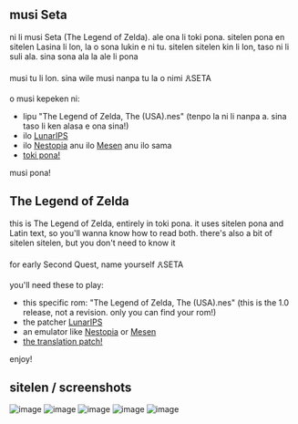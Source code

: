 musi Seta
-
ni li musi Seta (The Legend of Zelda).  ale ona li toki pona.  sitelen pona en sitelen Lasina li lon, la o sona lukin e ni tu.  sitelen sitelen kin li lon, taso ni li suli ala.  sina sona ala la ale li pona

musi tu li lon.  sina wile musi nanpa tu la o nimi 🜶SETA

o musi kepeken ni:
- lipu "The Legend of Zelda, The (USA).nes" (tenpo la ni li nanpa a.  sina taso li ken alasa e ona sina!)
- ilo [LunarIPS](https://www.romhacking.net/utilities/240/)
- ilo [Nestopia](https://nestopia.sourceforge.net/) anu ilo [Mesen](https://mesen.ca/) anu ilo sama
- [toki pona!](https://github.com/mazzies/musi-Seta/releases/tag/v1.0)

musi pona!

The Legend of Zelda
-
this is The Legend of Zelda, entirely in toki pona.  it uses sitelen pona and Latin text, so you'll wanna know how to read both.  there's also a bit of sitelen sitelen, but you don't need to know it

for early Second Quest, name yourself 🜶SETA

you'll need these to play:
- this specific rom: "The Legend of Zelda, The (USA).nes" (this is the 1.0 release, not a revision.  only you can find your rom!)
- the patcher [LunarIPS](https://www.romhacking.net/utilities/240/)
- an emulator like [Nestopia](https://nestopia.sourceforge.net/) or [Mesen](https://mesen.ca/)
- [the translation patch!](https://github.com/mazzies/musi-Seta/releases/tag/v1.0)

enjoy!

sitelen / screenshots
-

![image](https://github.com/mazzies/musi-Seta/assets/147736467/d8f7b9c8-1605-409e-b90c-7e8a1f8828d1)
![image](https://github.com/mazzies/musi-Seta/assets/147736467/faa6b0cb-0a4f-4f58-974c-4707f4e3f8d6)
![image](https://github.com/mazzies/musi-Seta/assets/147736467/41cd4a73-9d51-4662-9083-2821d12cf3ba)
![image](https://github.com/mazzies/musi-Seta/assets/147736467/5b822c18-b2a9-4f43-93cb-72b1b4bbe3cd)
![image](https://github.com/mazzies/musi-Seta/assets/147736467/4374f5a4-489d-460f-a7c9-b33c32129826)
